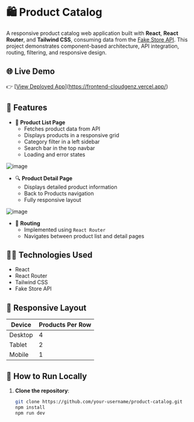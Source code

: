 # 🛍️ Product Catalog

A responsive product catalog web application built with **React**, **React Router**, and **Tailwind CSS**, consuming data from the [Fake Store API](https://fakestoreapi.com). This project demonstrates component-based architecture, API integration, routing, filtering, and responsive design.

## 🌐 Live Demo

👉 [[View Deployed App](https://frontend-cloudgenz-3plyzas4c-soniadiwedi1998gmailcoms-projects.vercel.app/)](https://frontend-cloudgenz.vercel.app/)

## 🚀 Features

- 🧾 **Product List Page**
  - Fetches product data from API
  - Displays products in a responsive grid
  - Category filter in a left sidebar
  - Search bar in the top navbar
  - Loading and error states

![image](https://github.com/user-attachments/assets/30012d0f-2929-456a-b911-b6fde2ffc2d8)

- 🔍 **Product Detail Page**
  - Displays detailed product information
  - Back to Products navigation
  - Fully responsive layout

![image](https://github.com/user-attachments/assets/ce437bf7-ea7c-4f4c-8d93-0b4cd410009c)

- 🧭 **Routing**
  - Implemented using `React Router`
  - Navigates between product list and detail pages

## 🧑‍💻 Technologies Used

- React
- React Router
- Tailwind CSS
- Fake Store API


## 📱 Responsive Layout

| Device   | Products Per Row |
|----------|------------------|
| Desktop  | 4                |
| Tablet   | 2                |
| Mobile   | 1                |

## 🧪 How to Run Locally

1. **Clone the repository**:
   ```bash
   git clone https://github.com/your-username/product-catalog.git
   npm install
   npm run dev



